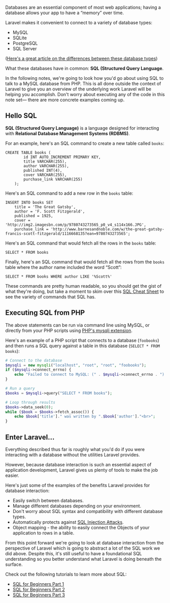Databases are an essential component of most web applications; having a database allows your app to have a &ldquo;memory&rdquo; over time.

Laravel makes it convenient to connect to a variety of database types:

+ MySQL
+ SQLite
+ PostgreSQL
+ SQL Server

([Here's a great article on the differences between these database types](https://www.digitalocean.com/community/tutorials/sqlite-vs-mysql-vs-postgresql-a-comparison-of-relational-database-management-systems))

What these databases have in common: **SQL (Structured Query Language**.

In the following notes, we're going to look how you'd go about using SQL to talk to a MySQL database from PHP. This is all done outside the context of Laravel to give you an overview of the underlying work Laravel will be helping you accomplish. Don't worry about executing any of the code in this note set&mdash; there are more concrete examples coming up.



## Hello SQL

**SQL (Structured Query Language)** is a language designed for interacting with **Relational Database Management Systems (RDBMS)**.

For an example, here's an SQL command to create a new table called `books`:

	CREATE TABLE books (
		    id INT AUTO_INCREMENT PRIMARY KEY,
		    title VARCHAR(255),
		    author VARCHAR(255),
		    published INT(4),
		    cover VARCHAR(255),
		    purchase_link VARCHAR(255)
		);

Here's an SQL command to add a new row in the `books` table:

	INSERT INTO books SET
		title = 'The Great Gatsby',
		author = 'F. Scott Fitzgerald',
		published = 1925,
		cover = 'http://img2.imagesbn.com/p/9780743273565_p0_v4_s114x166.JPG',
		purchase_link = 'http://www.barnesandnoble.com/w/the-great-gatsby-francis-scott-fitzgerald/1116668135?ean=9780743273565';
		
Here's an SQL command that would fetch all the rows in the `books` table:

	SELECT * FROM books

Finally, here's an SQL command that would fetch all the rows from the `books` table where the author name included the word &ldquo;Scott&rdquo;:

	SELECT * FROM books WHERE author LIKE '%Scott%'		
These commands are pretty human readable, so you should get the gist of what they're doing, but take a moment to skim over this [SQL Cheat Sheet](http://www.sql.su/) to see the variety of commands that SQL has.




## Executing SQL from PHP
		
The above statements can be run via command line using MySQL, or directly from your PHP scripts using [PHP's mysqli extension](http://php.net/manual/en/mysqli.quickstart.statements.php).

Here's an example of a PHP script that connects to a database (`foobooks`) and then runs a SQL query against a table in this database (`SELECT * FROM books`):

```php
# Connect to the database
$mysqli = new mysqli("localhost", "root", "root", "foobooks");
if ($mysqli->connect_errno) {
 	echo "Failed to connect to MySQL: (" . $mysqli->connect_errno . ") " . $mysqli->connect_error;
}

# Run a query
$books = $mysqli->query("SELECT * FROM books");

# Loop through results
$books->data_seek(0);
while ($book = $books->fetch_assoc()) {
 	echo $book['title']." was written by ".$book['author']."<br>";
} 
```





## Enter Laravel...

Everything described thus far is roughly what you'd do if you were interacting with a database without the utilities Laravel provides. 

However, because database interaction is such an essential aspect of application development, Laravel gives us plenty of tools to make the job easier.

Here's just some of the examples of the benefits Laravel provides for database interaction:

+ Easily switch between databases.
+ Manage different databases depending on your environment.
+ Don't worry about SQL syntax and compatibility with different database types.
+ Automatically protects against [SQL Injection Attacks](http://imgs.xkcd.com/comics/exploits_of_a_mom.png).
+ Object mapping - the ability to easily connect the Objects of your application to rows in a table.
	
From this point forward we're going to look at database interaction from the perspective of Laravel which is going to abstract a lot of the SQL work we did above. Despite this, it's still useful to have a foundational SQL understanding so you better understand what Laravel is doing beneath the surface.

Check out the following tutorials to learn more about SQL:

* [SQL for Beginners Part 1](http://net.tutsplus.com/tutorials/databases/sql-for-beginners)
* [SQL for Beginners Part 2](http://net.tutsplus.com/tutorials/databases/sql-for-beginners-part-2/)
* [SQL for Beginners Part 3](http://net.tutsplus.com/tutorials/databases/sql-for-beginners-part-3/)




